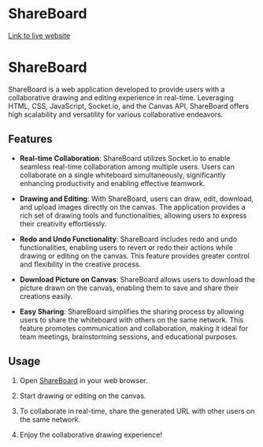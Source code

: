 # ShareBoard
[Link to live website](https://shareboard-0r6b.onrender.com/)
# ShareBoard

ShareBoard is a web application developed to provide users with a collaborative drawing and editing experience in real-time. Leveraging HTML, CSS, JavaScript, Socket.io, and the Canvas API, ShareBoard offers high scalability and versatility for various collaborative endeavors.

## Features

- **Real-time Collaboration**: ShareBoard utilizes Socket.io to enable seamless real-time collaboration among multiple users. Users can collaborate on a single whiteboard simultaneously, significantly enhancing productivity and enabling effective teamwork.
  
- **Drawing and Editing**: With ShareBoard, users can draw, edit, download, and upload images directly on the canvas. The application provides a rich set of drawing tools and functionalities, allowing users to express their creativity effortlessly.

- **Redo and Undo Functionality**: ShareBoard includes redo and undo functionalities, enabling users to revert or redo their actions while drawing or editing on the canvas. This feature provides greater control and flexibility in the creative process.

- **Download Picture on Canvas**: ShareBoard allows users to download the picture drawn on the canvas, enabling them to save and share their creations easily.

- **Easy Sharing**: ShareBoard simplifies the sharing process by allowing users to share the whiteboard with others on the same network. This feature promotes communication and collaboration, making it ideal for team meetings, brainstorming sessions, and educational purposes.

## Usage

1. Open [ShareBoard](https://shareboard-0r6b.onrender.com/) in your web browser.

2. Start drawing or editing on the canvas.

3. To collaborate in real-time, share the generated URL with other users on the same network.

4. Enjoy the collaborative drawing experience!
